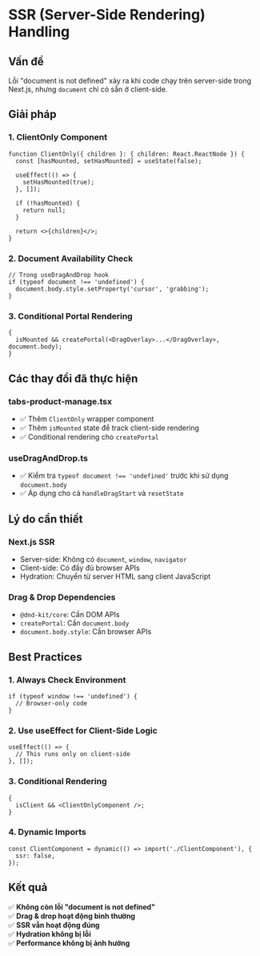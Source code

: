 # SSR (Server-Side Rendering) Handling

## Vấn đề

Lỗi "document is not defined" xảy ra khi code chạy trên server-side trong Next.js, nhưng `document` chỉ có sẵn ở client-side.

## Giải pháp

### 1. **ClientOnly Component**

```tsx
function ClientOnly({ children }: { children: React.ReactNode }) {
  const [hasMounted, setHasMounted] = useState(false);

  useEffect(() => {
    setHasMounted(true);
  }, []);

  if (!hasMounted) {
    return null;
  }

  return <>{children}</>;
}
```

### 2. **Document Availability Check**

```tsx
// Trong useDragAndDrop hook
if (typeof document !== 'undefined') {
  document.body.style.setProperty('cursor', 'grabbing');
}
```

### 3. **Conditional Portal Rendering**

```tsx
{
  isMounted && createPortal(<DragOverlay>...</DragOverlay>, document.body);
}
```

## Các thay đổi đã thực hiện

### **tabs-product-manage.tsx**

- ✅ Thêm `ClientOnly` wrapper component
- ✅ Thêm `isMounted` state để track client-side rendering
- ✅ Conditional rendering cho `createPortal`

### **useDragAndDrop.ts**

- ✅ Kiểm tra `typeof document !== 'undefined'` trước khi sử dụng `document.body`
- ✅ Áp dụng cho cả `handleDragStart` và `resetState`

## Lý do cần thiết

### **Next.js SSR**

- Server-side: Không có `document`, `window`, `navigator`
- Client-side: Có đầy đủ browser APIs
- Hydration: Chuyển từ server HTML sang client JavaScript

### **Drag & Drop Dependencies**

- `@dnd-kit/core`: Cần DOM APIs
- `createPortal`: Cần `document.body`
- `document.body.style`: Cần browser APIs

## Best Practices

### **1. Always Check Environment**

```tsx
if (typeof window !== 'undefined') {
  // Browser-only code
}
```

### **2. Use useEffect for Client-Side Logic**

```tsx
useEffect(() => {
  // This runs only on client-side
}, []);
```

### **3. Conditional Rendering**

```tsx
{
  isClient && <ClientOnlyComponent />;
}
```

### **4. Dynamic Imports**

```tsx
const ClientComponent = dynamic(() => import('./ClientComponent'), {
  ssr: false,
});
```

## Kết quả

✅ **Không còn lỗi "document is not defined"**  
✅ **Drag & drop hoạt động bình thường**  
✅ **SSR vẫn hoạt động đúng**  
✅ **Hydration không bị lỗi**  
✅ **Performance không bị ảnh hưởng**
